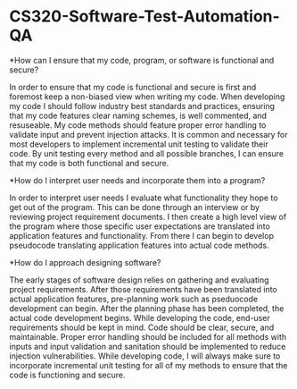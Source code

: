# CS320-Software-Test-Automation-QA

*How can I ensure that my code, program, or software is functional and secure?

In order to ensure that my code is functional and secure is first and foremost keep a non-biased view when writing my code. When developing my code I should follow industry best standards and practices, ensuring that my code features clear naming schemes, is well commented, and resuseable. My code methods should feature proper error handling to validate input and prevent injection attacks. It is common and necessary for most developers to implement incremental unit testing to validate their code. By unit testing every method and all possible branches, I can ensure that my code is both functional and secure.

*How do I interpret user needs and incorporate them into a program?

In order to interpret user needs I evaluate what functionality they hope to get out of the program. This can be done through an interview or by reviewing project requirement documents. I then create a high level view of the program where those specific user expectations are translated into application features and functionality. From there I can begin to develop pseudocode translating application features into actual code methods.

*How do I approach designing software?

The early stages of software design relies on gathering and evaluating project requirements. After those requirements have been translated into actual application features, pre-planning work such as pseduocode development can begin. After the planning phase has been completed, the actual code development begins. While developing the code, end-user requirements should be kept in mind. Code should be clear, secure, and maintainable. Proper error handling should be included for all methods with inputs and input validation and sanitation should be implemented to reduce injection vulnerabilities. While developing code, I will always make sure to incorporate incremental unit testing for all of my methods to ensure that the code is functioning and secure.
